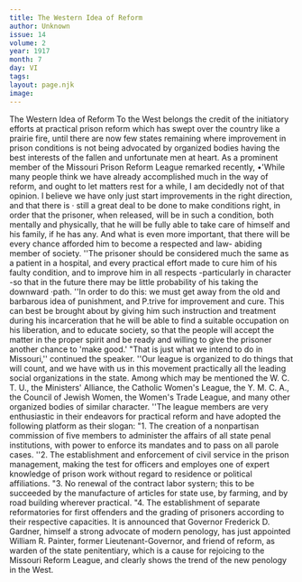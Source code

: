 ```yaml
---
title: The Western Idea of Reform
author: Unknown
issue: 14
volume: 2
year: 1917
month: 7
day: VI
tags:
layout: page.njk
image:
---
```

The Western Idea of Reform    To the West belongs the credit of the initiatory efforts at practical prison reform which has swept over the country like a prairie fire, until there are now few states remaining where improvement in prison conditions is not being advocated by organized bodies having the best interests of the fallen and unfortunate men at heart.   As a prominent member of the Missouri Prison Reform League remarked recently, •'While many people think we have already accomplished much in the way of reform, and ought to let matters rest for a while, I am decidedly not of that opinion. I believe we have only just start improvements in the right direction, and that there is · still a great deal to be done to make conditions right, in order that the prisoner, when released, will be in such a condition, both mentally and physically, that he will be fully able to take care of himself and his family, if he has any. And what is even more important, that there will be every chance afforded him to become a respected and law-   abiding member of society.   ''The prisoner should be considered much the same as a patient in a hospital, and every practical effort made to cure him of his faulty condition, and to improve him in all respects -particularly in character -so that in the future there may be little probability of his taking the downward ·path.   ''In order to do this: we must get away from the old and barbarous idea of punishment, and P.trive for improvement and cure. This can best be brought about by giving him such instruction and treatment during his incarceration that he will be able to find a suitable occupation on his liberation, and to educate society, so that the people will accept the matter in the proper spirit and be ready and willing to give the prisoner another chance to 'make good.'   "That is just what we intend to do in Missouri,'' continued the speaker. ''Our league is organized to do things that will count, and we have with us in this movement practically all the leading social organizations in the state. Among which may be mentioned the W. C. T. U., the Ministers' Alliance, the Catholic Women's League, the Y. M. C. A., the Council of Jewish Women, the Women's Trade League, and many other organized bodies of similar character.   ''The league members are very enthusiastic in their endeavors for practical reform and have adopted the following platform as their slogan:   "1. The creation of a nonpartisan commission of five members to administer the affairs of all state penal institutions, with power to enforce its mandates and to pass on all parole cases.   ''2. The establishment and enforcement of civil service in the prison management, making the test for officers and employes one of expert knowledge of prison work without regard to residence or political affiliations.   "3. No renewal of the contract labor systern; this to be succeeded by the manufacture of articles for state use, by farming, and by road building wherever practical.    "4. The establishment of separate reformatories for first offenders and the grading of prisoners according to their respective capacities.   It is announced that Governor Frederick D. Gardner, himself a strong advocate of modern penology, has just appointed William R. Painter, former Lieutenant-Governor, and friend of reform, as warden of the state penitentiary, which is a cause for rejoicing to the Missouri Reform League, and clearly shows the trend of the new penology in the West.      
